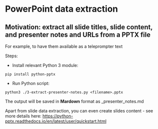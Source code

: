 # PowerPoint data extraction

## Motivation: extract all slide titles, slide content, and presenter notes and URLs from a PPTX file
For example, to have them available as a teleprompter text

Steps:

* Install relevant Python 3 module:
```
pip install python-pptx
```

* Run Python script:
```
python3 ./3-extract-presenter-notes.py <filename>.pptx
```
The output will be saved in **Mardown** format as <filename>_presenter_notes.md

Apart from slide data extraction, you can even create slides content - see more details here: https://python-pptx.readthedocs.io/en/latest/user/quickstart.html
